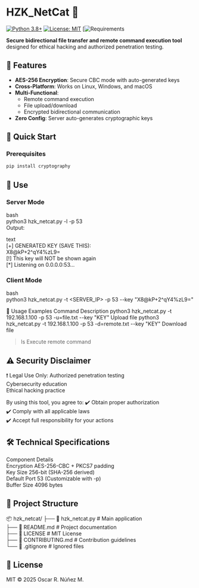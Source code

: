 # HZK_NetCat 🔐

[![Python 3.8+](https://img.shields.io/badge/Python-3.8%2B-blue.svg)](https://www.python.org/downloads/)
[![License: MIT](https://img.shields.io/badge/License-MIT-yellow.svg)](https://opensource.org/licenses/MIT)
[![Requirements](https://img.shields.io/badge/dependencies-see%2520requirements.txt-orange)

**Secure bidirectional file transfer and remote command execution tool** designed for ethical hacking and authorized penetration testing.

## 📌 Features
- **AES-256 Encryption**: Secure CBC mode with auto-generated keys
- **Cross-Platform**: Works on Linux, Windows, and macOS
- **Multi-Functional**:
  - Remote command execution
  - File upload/download
  - Encrypted bidirectional communication
- **Zero Config**: Server auto-generates cryptographic keys

## 🚀 Quick Start

### Prerequisites
```bash
pip install cryptography
```

## 📝 Use

### Server Mode
bash  
python3 hzk_netcat.py -l -p 53  
Output:

text  
[+] GENERATED KEY (SAVE THIS):  
    X8@kP+2^qY4%zL9=  
[!] This key will NOT be shown again  
[*] Listening on 0.0.0.0:53...  

### Client Mode
bash  
python3 hzk_netcat.py -t <SERVER_IP> -p 53 --key "X8@kP+2^qY4%zL9="

📖 Usage Examples
Command	                                                                Description
python3 hzk_netcat.py -t 192.168.1.100 -p 53 -u=file.txt --key "KEY"    Upload file
python3 hzk_netcat.py -t 192.168.1.100 -p 53 -d=remote.txt --key "KEY"  Download file
> ls    	                                                                Execute remote command

## ⚠️ Security Disclaimer
❗ Legal Use Only:
Authorized penetration testing  
Cybersecurity education  
Ethical hacking practice  

By using this tool, you agree to:
✔️ Obtain proper authorization  
✔️ Comply with all applicable laws  
✔️ Accept full responsibility for your actions  

## 🛠️ Technical Specifications
Component	    Details  
Encryption	    AES-256-CBC + PKCS7 padding  
Key Size	256-bit (SHA-256 derived)  
Default Port	53  (Customizable with -p)  
Buffer Size	    4096 bytes  

## 📂 Project Structure
📦 hzk_netcat/
├── 📜 hzk_netcat.py          # Main application  
├── 📜 README.md              # Project documentation  
├── 📜 LICENSE                # MIT License  
├── 📜 CONTRIBUTING.md        # Contribution guidelines  
└── 📜 .gitignore             # Ignored files  

## 📜 License
MIT © 2025 Oscar R. Núñez M.

